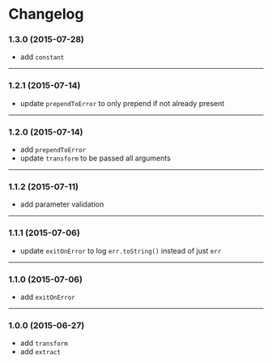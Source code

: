 # Changelog

### 1.3.0 (2015-07-28)

* add ```constant```

---
### 1.2.1 (2015-07-14)

* update ```prependToError``` to only prepend if not already present

---
### 1.2.0 (2015-07-14)

* add ```prependToError```
* update ```transform``` to be passed all arguments

---
### 1.1.2 (2015-07-11)

* add parameter validation

---
### 1.1.1 (2015-07-06)

* update ```exitOnError``` to log ```err.toString()``` instead of just ```err```

---
### 1.1.0 (2015-07-06)

* add ```exitOnError```

---
### 1.0.0 (2015-06-27)

* add ```transform```
* add ```extract```
